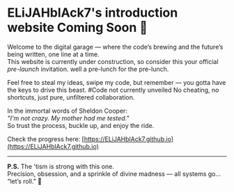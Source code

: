 # ELiJAHblAck7's introduction website Coming Soon  🚀

Welcome to the digital garage — where the code’s brewing and the future’s being written, one line at a time.  
This website is currently under construction, so consider this your official *pre-launch* invitation. well a pre-lunch for the pre-lunch.

Feel free to steal my ideas, swipe my code, but remember — you gotta have the keys to drive this beast. #Code not currently unveiled
No cheating, no shortcuts, just pure, unfiltered collaboration.

In the immortal words of Sheldon Cooper:  
*"I'm not crazy. My mother had me tested."*  
So trust the process, buckle up, and enjoy the ride.

Check the progress here: [https://ELiJAHblAck7.github.io](https://ELiJAHblAck7.github.io)

---

**P.S.** The 'tism is strong with this one.  
Precision, obsession, and a sprinkle of divine madness — all systems go... “let’s roll.” 🚀
